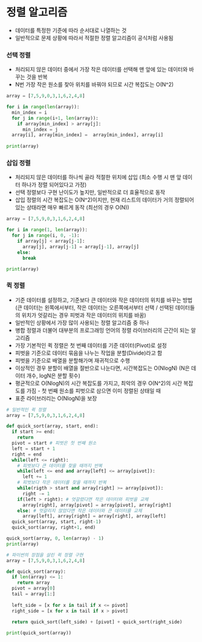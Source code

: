 # 정렬 알고리즘
- 데이터를 특정한 기준에 따라 순서대로 나열하는 것
- 일반적으로 문제 상황에 따라서 적절한 정렬 알고리즘이 공식처럼 사용됨

### 선택 정렬
- 처리되지 않은 데이터 중에서 가장 작은 데이터를 선택해 맨 앞에 있는 데이터와 바꾸는 것을 반복
- N번 가장 작은 원소를 찾아 위치를 바꿔야 되므로 시간 복잡도는 O(N^2)

```python
array = [7,5,9,0,3,1,6,2,4,8]

for i in range(len(array)):
  min_index = i
  for j in range(i+1, len(array)):
    if array[min_index] > array[j]:
      min_index = j
  array[i], array[min_index] =  array[min_index], array[i]
  
print(array)
```

### 삽입 정렬
- 처리되지 않은 데이터를 하나씩 골라 적절한 위치에 삽입 (최소 수행 시 맨 앞 데이터 하나가 정렬 되어있다고 가정)
- 선택 정렬보다 구현 난이도가 높지만, 일반적으로 더 효율적으로 동작
- 삽입 정렬의 시간 복잡도는 O(N^2)이지만, 현재 리스트의 데이터가 거의 정렬되어 있는 상태라면 매우 빠르게 동작 (최선의 경우 O(N))

```python
array = [7,5,9,0,3,1,6,2,4,8]

for i in range(1, len(array)):
  for j in range(i, 0, -1):
    if array[j] < array[j-1]:
      array[j], array[j-1] = array[j-1], array[j]
    else:
      break

print(array)
```

### 퀵 정렬
- 기준 데이터를 설정하고, 기준보다 큰 데이터와 작은 데이터의 위치를 바꾸는 방법 (큰 데이터는 왼쪽에서부터, 작은 데이터는 오른쪽에서부터 선택 / 선택된 데이터들의 위치가 엇갈리는 경우 피벗과 작은 데이터의 위치를 바꿈)
- 일반적인 상황에서 가장 많이 사용되는 정렬 알고리즘 중 하나
- 병합 정렬과 더불어 대부분의 프로그래밍 언어의 정렬 라이브러리의 근간이 되는 알고리즘
- 가장 기본적인 퀵 정렬은 첫 번째 데이터를 기준 데이터(Pivot)로 설정
- 피벗을 기준으로 데이터 묶음을 나누는 작업을 분할(Divide)라고 함
- 피벗을 기준으로 배열을 분할해가며 재귀적으로 수행
- 이상적인 경우 분할이 배열을 절반으로 나눈다면, 시간복잡도는 O(NlogN) (N은 데이터 개수, logN은 분할 횟수)
- 평균적으로 O(NlogN)의 시간 복잡도를 가지고, 최악의 경우 O(N^2)의 시간 복잡도를 가짐 - 첫 번째 원소를 피벗으로 삼으면 이미 정렬된 상태일 때
- 표준 라이브러리는 O(NlogN)을 보장

```python
# 일반적인 퀵 정렬
array = [7,5,9,0,3,1,6,2,4,8]

def quick_sort(array, start, end):
  if start >= end:
    return
  pivot = start # 피벗은 첫 번째 원소
  left = start + 1
  right = end
  while(left <= right):
    # 피벗보다 큰 데이터를 찾을 때까지 반복
    while(left <= end and array[left] <= array[pivot]):
      left += 1
    # 피벗보다 작은 데이터를 찾을 때까지 반복
    while(rigth > start and array[right] >= array[pivot]):
      right -= 1
    if(left > right): # 엇갈렸다면 작은 데이터와 피벗을 교체
      array[right], array[pivot] = array[pivot], array[right]
    else: # 엇갈리지 않았다면 작은 데이터와 큰 데이터를 교체
      array[left], array[right] = array[right], array[left]
  quick_sort(array, start, right-1)
  quick_sort(array, right+1, end)

quick_sort(array, 0, len(array) - 1)
print(array)
```

```python
# 파이썬의 장점을 살린 퀵 정렬 구현
array = [7,5,9,0,3,1,6,2,4,8]

def quick_sort(array):
  if len(array) <= 1:
    return array
  pivot = array[0]
  tail = array[1:]
  
  left_side = [x for x in tail if x <= pivot]
  right_side = [x for x in tail if x > pivot]
  
  return quick_sort(left_side) + [pivot] + quick_sort(right_side)

print(quick_sort(array))
```
